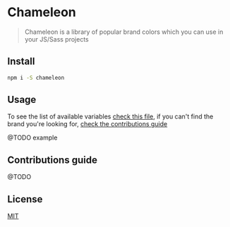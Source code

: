 # Chameleon

> Chameleon is a library of popular brand colors which you can use in your JS/Sass projects

## Install

```bash
npm i -S chameleon
```

## Usage

To see the list of available variables [check this file](#), if you can't find the brand you're looking for, [check the contributions guide](#contributions-guide)

@TODO example

## Contributions guide

@TODO

## License

[MIT](http://vjpr.mit-license.org)

[npm-image]: https://img.shields.io/npm/v/chameleon.svg
[npm-url]: https://npmjs.org/package/chameleon
[travis-image]: https://img.shields.io/travis/live-js/chameleon/master.svg
[travis-url]: https://travis-ci.org/live-js/chameleon
[coveralls-image]: https://img.shields.io/coveralls/live-js/chameleon/master.svg
[coveralls-url]: https://coveralls.io/r/live-js/chameleon?branch=master
